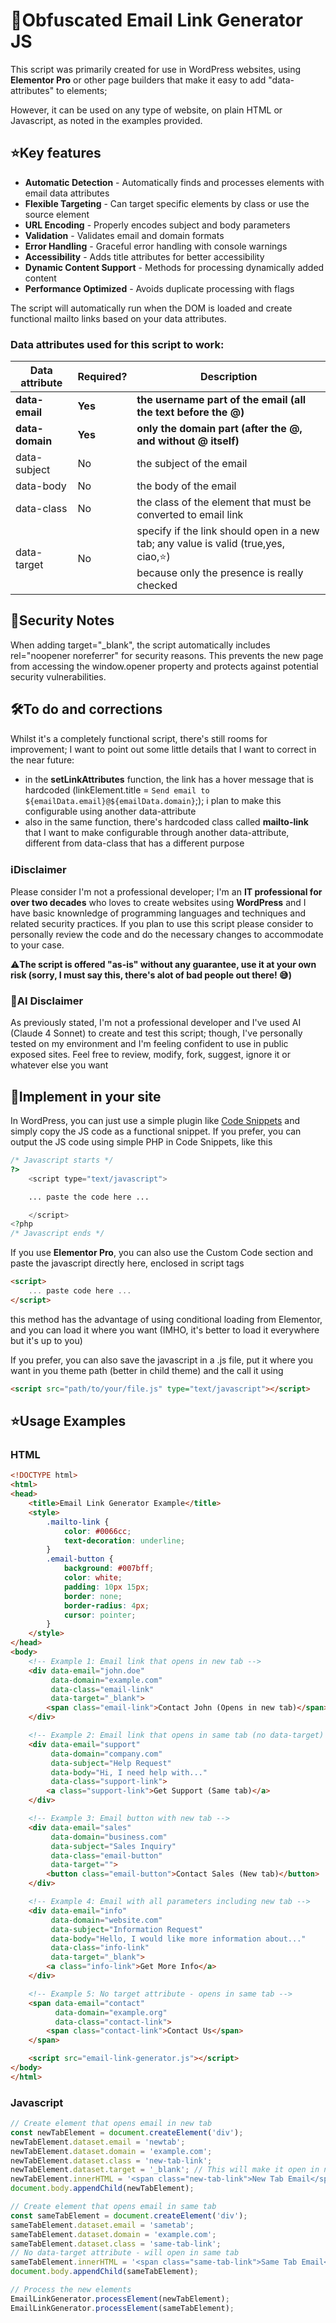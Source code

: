 # 📧Obfuscated Email Link Generator JS

This script was primarily created for use in WordPress websites, using **Elementor Pro** or other page builders that make it easy to add "data-attributes" to elements;

However, it can be used on any type of website, on plain HTML or Javascript, as noted in the examples provided.

## ⭐Key features

- **Automatic Detection** - Automatically finds and processes elements with email data attributes
- **Flexible Targeting** - Can target specific elements by class or use the source element
- **URL Encoding** - Properly encodes subject and body parameters
- **Validation** - Validates email and domain formats
- **Error Handling** - Graceful error handling with console warnings
- **Accessibility** - Adds title attributes for better accessibility
- **Dynamic Content Support** - Methods for processing dynamically added content
- **Performance Optimized** - Avoids duplicate processing with flags

The script will automatically run when the DOM is loaded and create functional mailto links based on your data attributes.

### Data attributes used for this script to work:

| Data attribute | Required? | Description |
|---|---|---|
|**data-email**  | **Yes**   | **the username part of the email (all the text before the @)**
|**data-domain** | **Yes**   | **only the domain part (after the @, and without @ itself)**
|data-subject    | No        | the subject of the email 
|data-body       | No        | the body of the email
|data-class      | No        | the class of the element that must be converted to email link
|data-target     | No        | specify if the link should open in a new tab; any value is valid (true,yes, ciao,⭐)<br>because only the presence is really checked


## 🔐Security Notes

When adding target="_blank", the script automatically includes rel="noopener noreferrer" for security reasons. This prevents the new page from accessing the window.opener property and protects against potential security vulnerabilities.


## 🛠️To do and corrections

Whilst it's a completely functional script, there's still rooms for improvement; 
I want to  point out some little details that I want to correct in the near future:

- in the **setLinkAttributes** function, the link has a hover message that is hardcoded
(linkElement.title = `Send email to ${emailData.email}@${emailData.domain}`;); i plan to make this configurable using another data-attribute
- also in the same function, there's hardcoded class called **mailto-link** that I want to make configurable through another data-attribute, different from data-class that has a different purpose

### ℹ️Disclaimer

Please consider I'm not a professional developer; I'm an **IT professional for over two decades** who loves to create websites using **WordPress** and I have basic knownledge of programming languages and techniques and related security practices. If you plan to use this script please consider to personally review the code and do the necessary changes to accommodate to your case.

⚠️**The script is offered "as-is" without any guarantee, use it at your own risk (sorry, I must say this, there's alot of bad people out there! 😅)**

### 🤖AI Disclaimer

As previously stated, I'm not a professional developer and I've used AI (Claude 4 Sonnet) to create and test this script; though, I've personally tested on my environment and I'm feeling confident to use in public exposed sites. Feel free to review, modify, fork, suggest, ignore it or whatever else you want 

## 💾Implement in your site

In WordPress, you can just use a simple plugin like [Code Snippets](https://codesnippets.pro/) and simply copy the JS code as a functional snippet.
If you prefer, you can output the JS code using simple PHP in Code Snippets, like this

```php
/* Javascript starts */
?>
    <script type="text/javascript">

    ... paste the code here ...

    </script>
<?php
/* Javascript ends */
```
If you use **Elementor Pro**, you can also use the Custom Code section and paste the javascript directly here, enclosed in script tags
```html
<script>
    ... paste code here ...
</script>
``` 
this method has the advantage of using conditional loading from Elementor, and you can load it where you want (IMHO, it's better to load it everywhere but it's up to you) 

If you prefer, you can also save the javascript in a .js file, put it where you want in you theme path (better in child theme) and the call it using 

```html
<script src="path/to/your/file.js" type="text/javascript"></script>
```


## ⭐Usage Examples

### HTML
```html
<!DOCTYPE html>
<html>
<head>
    <title>Email Link Generator Example</title>
    <style>
        .mailto-link {
            color: #0066cc;
            text-decoration: underline;
        }
        .email-button {
            background: #007bff;
            color: white;
            padding: 10px 15px;
            border: none;
            border-radius: 4px;
            cursor: pointer;
        }
    </style>
</head>
<body>
    <!-- Example 1: Email link that opens in new tab -->
    <div data-email="john.doe" 
         data-domain="example.com" 
         data-class="email-link"
         data-target="_blank">
        <span class="email-link">Contact John (Opens in new tab)</span>
    </div>

    <!-- Example 2: Email link that opens in same tab (no data-target) -->
    <div data-email="support" 
         data-domain="company.com" 
         data-subject="Help Request" 
         data-body="Hi, I need help with..."
         data-class="support-link">
        <a class="support-link">Get Support (Same tab)</a>
    </div>

    <!-- Example 3: Email button with new tab -->
    <div data-email="sales" 
         data-domain="business.com" 
         data-subject="Sales Inquiry" 
         data-class="email-button"
         data-target="">
        <button class="email-button">Contact Sales (New tab)</button>
    </div>

    <!-- Example 4: Email with all parameters including new tab -->
    <div data-email="info" 
         data-domain="website.com"
         data-subject="Information Request"
         data-body="Hello, I would like more information about..."
         data-class="info-link"
         data-target="_blank">
        <a class="info-link">Get More Info</a>
    </div>

    <!-- Example 5: No target attribute - opens in same tab -->
    <span data-email="contact" 
          data-domain="example.org"
          data-class="contact-link">
        <span class="contact-link">Contact Us</span>
    </span>

    <script src="email-link-generator.js"></script>
</body>
</html>
```

### Javascript

```javascript
// Create element that opens email in new tab
const newTabElement = document.createElement('div');
newTabElement.dataset.email = 'newtab';
newTabElement.dataset.domain = 'example.com';
newTabElement.dataset.class = 'new-tab-link';
newTabElement.dataset.target = '_blank'; // This will make it open in new tab
newTabElement.innerHTML = '<span class="new-tab-link">New Tab Email</span>';
document.body.appendChild(newTabElement);

// Create element that opens email in same tab
const sameTabElement = document.createElement('div');
sameTabElement.dataset.email = 'sametab';
sameTabElement.dataset.domain = 'example.com';
sameTabElement.dataset.class = 'same-tab-link';
// No data-target attribute - will open in same tab
sameTabElement.innerHTML = '<span class="same-tab-link">Same Tab Email</span>';
document.body.appendChild(sameTabElement);

// Process the new elements
EmailLinkGenerator.processElement(newTabElement);
EmailLinkGenerator.processElement(sameTabElement);
```

